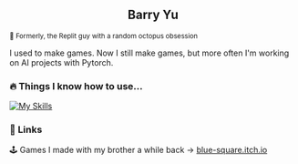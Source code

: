 <h2 align="center"> Barry Yu </h2>

<sub>🐙 Formerly, the Replit guy with a random octopus obsession</sub>

I used to make games. Now I still make games, but more often I'm working on AI projects with Pytorch. 

<h3>🔥 Things I know how to use...</h3>

[![My Skills](https://skillicons.dev/icons?i=python,pytorch,java,js,html,css,unity,sublime)](https://skillicons.dev)
<h3>🔗 Links</h3>

🕹️ Games I made with my brother a while back → [blue-square.itch.io](https://blue-square.itch.io/)
